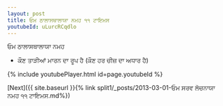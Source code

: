 ```yaml
---
layout: post
title: ਓਮ ਠਾਲਾਸਥਾਲਾਯਾ ਨਮਹ ੧੧ ਟਾਇਮਸ
youtubeId: uLurcRCqdlo
---
```

 
 
 ਓਮ ਠਾਲਾਸਥਾਲਾਯਾ ਨਮਹ  
 
 -  ਕੌਣ ਤਾੜੀਆਂ ਮਾਰਨ ਦਾ ਰੂਪ ਹੈ (ਕੌਣ ਹਰ ਚੀਜ਼ ਦਾ ਅਧਾਰ ਹੈ) 
 
  
 
  
 
 
 
 
 
 


{% include youtubePlayer.html id=page.youtubeId %}
 
[Next]({{ site.baseurl }}{% link  split1/_posts/2013-03-01-ਓਮ ਸਰਵ ਲੋਚਨਾਯਾ ਨਮਹ ੧੧ ਟਾਇਮਸ.md%})
 
